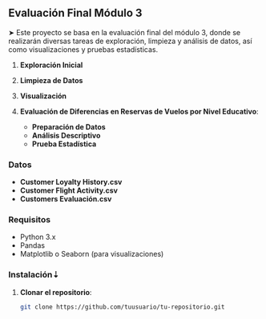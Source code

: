 
## Evaluación Final Módulo 3

➤ Este proyecto se basa en la evaluación final del módulo 3, donde se realizarán diversas tareas de exploración, limpieza y análisis de datos, así como visualizaciones y pruebas estadísticas.

1. **Exploración Inicial**
2. **Limpieza de Datos**
3. **Visualización**

4. **Evaluación de Diferencias en Reservas de Vuelos por Nivel Educativo**:
   - **Preparación de Datos**
   - **Análisis Descriptivo**
   - **Prueba Estadística**

### Datos

- **Customer Loyalty History.csv**
- **Customer Flight Activity.csv**
- **Customers Evaluación.csv**

### Requisitos

- Python 3.x 
- Pandas
- Matplotlib o Seaborn (para visualizaciones)

### Instalación⇣

1. **Clonar el repositorio**:
   ```bash
   git clone https://github.com/tuusuario/tu-repositorio.git

